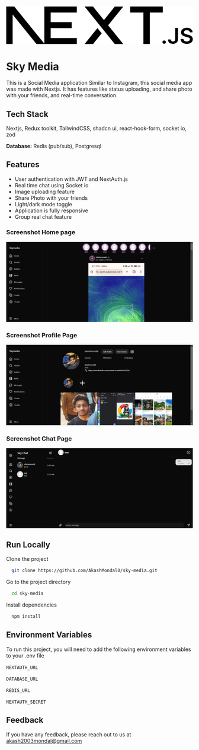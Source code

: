 
![Logo](/public/next.svg)


# Sky Media

This is a Social Media application Similar to Instagram, this social media app was made with Nextjs. It has features like status uploading, and share photo with your friends, and real-time conversation.

## Tech Stack

Nextjs, Redux toolkit, TailwindCSS, shadcn ui, react-hook-form, socket io, zod

**Database:** Redis (pub/sub), Postgresql 


## Features

- User authentication with JWT and NextAuth.js
- Real time chat using Socket io
- Image uploading feature
- Share Photo with your friends
- Light/dark mode toggle
- Application is fully responsive
- Group real chat feature
### Screenshot Home page

![App Screenshot](/public/Screenshot3.png)
<!-- ![App Screenshot](https://via.placeholder.com/468x300?text=App+Screenshot+Here) -->
### Screenshot Profile Page

![App Screenshot](/public/Screenshot1.png)
<!-- ![App Screenshot](https://via.placeholder.com/468x300?text=App+Screenshot+Here) -->

### Screenshot Chat Page

![App Screenshot](/public/Screenshot2.png)
<!-- ![App Screenshot](https://via.placeholder.com/468x300?text=App+Screenshot+Here) -->
    
## Run Locally

Clone the project

```bash
  git clone https://github.com/AkashMondal0/sky-media.git
```

Go to the project directory

```bash
  cd sky-media
```

Install dependencies

```bash
  npm install
```

## Environment Variables

To run this project, you will need to add the following environment variables to your .env file

`NEXTAUTH_URL`

`DATABASE_URL`

`REDIS_URL`

`NEXTAUTH_SECRET`

## Feedback

If you have any feedback, please reach out to us at akash2003mondal@gmail.com
